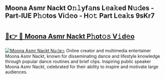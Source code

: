 ## Moona Asmr Nackt O𝚗𝚕yf𝚊ns L𝚎a𝚔ed N𝚞𝚍es - Part-IUE P𝚑𝚘tos Vi𝚍𝚎o - H𝚘𝚝 Part L𝚎a𝚔s 9sKr7

# <h2><a href="http://kf03ej.oniu.top/?m=Moona+Asmr+Nackt">🔗👉 🔴 Moona Asmr Nackt P𝚑ot𝚘𝚜 V𝚒d𝚎o</a></h2>

[![Moona Asmr Nackt Nu𝚍e𝚜](https://i.imgur.com/0qMVB7G.gif)](http://kf03ej.oniu.top/?m=Moona+Asmr+Nackt)
Online creator and multimedia entertainer Moona Asmr Nackt, known for disseminating dance and lifestyle knowledge through popular dance routines and brief clips. Inspiring public speaker Moona Asmr Nackt, celebrated for their ability to inspire and motivate large audiences.  
